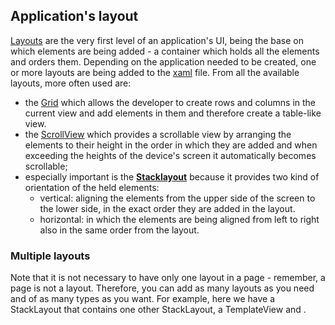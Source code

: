 ## Application's layout
[Layouts](https://developer.xamarin.com/guides/xamarin-forms/user-interface/controls/layouts/) are the very first level of an application's UI, being the base on which elements are being added - a container which holds all the elements and orders them.
Depending on the application needed to be created, one or more layouts are being added to the [xaml](https://msdn.microsoft.com/en-us/library/cc295302.aspx) file. 
From all the available layouts, more often used are:
- the [Grid](https://developer.xamarin.com/api/type/Xamarin.Forms.Grid/) which allows the developer to create rows and columns in the current view and add elements in them and therefore create a table-like view.
- the [ScrollView](https://developer.xamarin.com/api/type/Xamarin.Forms.ScrollView/) which provides a scrollable view by arranging the elements to their height in the order in which they are added and when exceeding the heights of the device's screen it automatically becomes scrollable;
- especially important is the [**Stacklayout**](https://developer.xamarin.com/api/type/Xamarin.Forms.StackLayout/) because it provides two kind of orientation of the held elements:
  - vertical: aligning the elements from the upper side of the screen to the lower side, in the exact order they are added in the layout. 
  - horizontal: in which the elements are being aligned from left to right also in the same order from the layout.

### Multiple layouts
Note that it is not necessary to have only one layout in a page - remember, a page is not a layout. Therefore, you can add as many layouts as you need and of as many types as you want. For example, here we have a StackLayout that contains one other StackLayout, a TemplateView and .
